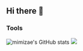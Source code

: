## Hi there 👋

<!--
**mimizae/mimizae** is a ✨ _special_ ✨ repository because its `README.md` (this file) appears on your GitHub profile.

Here are some ideas to get you started:

- 🔭 I’m currently working on ...
- 🌱 I’m currently learning ...
- 👯 I’m looking to collaborate on ...
- 🤔 I’m looking for help with ...
- 💬 Ask me about ...
- 📫 How to reach me: ...
- 😄 Pronouns: ...
- ⚡ Fun fact: ...
-->
<h3>Tools</h3>

![mimizae's GitHub stats](https://github-readme-stats.vercel.app/api?username=mimizae&show_icons=true&theme=radical)
<img src="https://img.shields.io/badge/react-20232a.svg?style=for-the-badge&logo=react&logoColor=61DAFB" />
